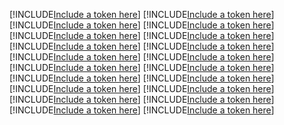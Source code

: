 [!INCLUDE[Include a token here](refs1521222085723/r1.md)]
[!INCLUDE[Include a token here](refs1521222085723/r2.md)]
[!INCLUDE[Include a token here](refs1521222085723/r3.md)]
[!INCLUDE[Include a token here](refs1521222085723/r4.md)]
[!INCLUDE[Include a token here](refs1521222085723/r5.md)]
[!INCLUDE[Include a token here](refs1521222085723/r6.md)]
[!INCLUDE[Include a token here](refs1521222085723/r7.md)]
[!INCLUDE[Include a token here](refs1521222085723/r8.md)]
[!INCLUDE[Include a token here](refs1521222085723/r9.md)]
[!INCLUDE[Include a token here](refs1521222085723/r10.md)]
[!INCLUDE[Include a token here](refs1521222085723/r11.md)]
[!INCLUDE[Include a token here](refs1521222085723/r12.md)]
[!INCLUDE[Include a token here](refs1521222085723/r13.md)]
[!INCLUDE[Include a token here](refs1521222085723/r14.md)]
[!INCLUDE[Include a token here](refs1521222085723/r15.md)]
[!INCLUDE[Include a token here](refs1521222085723/r16.md)]
[!INCLUDE[Include a token here](refs1521222085723/r17.md)]
[!INCLUDE[Include a token here](refs1521222085723/r18.md)]
[!INCLUDE[Include a token here](refs1521222085723/r19.md)]
[!INCLUDE[Include a token here](refs1521222085723/r20.md)]